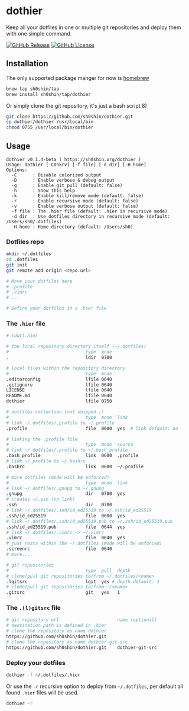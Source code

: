 # dothier
Keep all your dotfiles in one or multiple git repositories and deploy them with
one simple command.

[![GitHub Release](https://img.shields.io/github/v/release/sh0shin/dothier)](https://github.com/sh0shin/dothier/releases)
[![GitHub License](https://img.shields.io/github/license/sh0shin/dothier)](https://github.com/sh0shin/dothier/blob/master/LICENSE)

## Installation
The only supported package manger for now is [homebrew](https://brew.sh)
```sh
brew tap sh0shin/tap
brew install sh0shin/tap/dothier
```

Or simply clone the git repository, it's just a bash script 8)
```sh
git clone https://github.com/sh0shin/dothier.git
cp dothier/dothier /usr/local/bin
chmod 0755 /usr/local/bin/dothier
```

## Usage
```
dothier v0.1.4-beta ( https://sh0shin.org/dothier )
Usage: dothier [-CDhkrv] [-f file] [-d dir] [-H home]
Options:
  -C      : Disable colorized output
  -D      : Enable verbose & debug output
  -g      : Enable git pull (default: false)
  -h      : Show this help
  -k      : Enable kill/remove mode (default: false)
  -r      : Enable recursive mode (default: false)
  -v      : Enable verbose output (default: false)
  -f file : The .hier file (default: .hier in recursive mode)
  -d dir  : Use dotfiles directory in recursive mode (default: /Users/sh0/.dotfiles)
  -H home : Home directory (default: /Users/sh0)
```

### Dotfiles repo
```sh
mkdir ~/.dotfiles
cd .dotfiles
git init
git remote add origin <repo.url>

# Move your dotfiles here
# .profile
# .vimrc
# ...

# Define your dotfiles in a .hier file
```

### The `.hier` file
```sh
# (dot).hier

# the local repository directory itself (~/.dotfiles)
#                             type  mode
.                             ldir  0700

# local files within the repository directory
#                             type  mode
.editorconfig                 lfile 0640
.gitignore                    lfile 0640
LICENSE                       lfile 0640
README.md                     lfile 0640
dothier                       lfile 0750

# dotfiles collection (not shipped ;)
#                             type  mode  link
# link ~/.dotfiles/.profile to ~/.profile
.profile                      file  0600  yes  # link default: no

# linking the .profile file
#                             type  mode  source
# link ~/.dotfiles/.profile to ~/.bash_profile
.bash_profile                 link  0600  .profile
# link ~/.profile to ~/.bashrc
.bashrc                       link  0600  ~/.profile

# more dotfiles (mode will be enforced)
#                             type  mode  link
# link ~/.dotfiles/.gnupg to ~/.gnupg
.gnupg                        dir   0700  yes
# creates ~/.ssh (no link)
.ssh                          dir   0700
# link ~/.dotfiles/.ssh/id_ed25519 to ~/.ssh/id_ed25519
.ssh/id_ed25519               file  0600  yes
# link ~/.dotfiles/.ssh/id_ed25519.pub to ~/.ssh/id_ed25519.pub
.ssh/id_ed25519.pub           file  0644  yes
# link ~/.dotfiles/.vimrc -> ~/.vimrc
.vimrc                        file  0640  yes
# just rests within the ~/.dotfiles (mode will be enforced)
.screenrc                     file  0640
# more...

# git repositories
#                             type  pull  depth
# clone/pull git repositories to/from ~/.dotfiles/<name>
.lgitsrc                      lgit  yes # depth default: 1
# clone/pull git repositories to/from ~/<name>
.gitsrc                       git   yes   1
```

### The `.(l)gitsrc` file
```sh
# git repository url                      name (optional)
# destination path is defined in .hier
# clone the repository as name dothier
https://github.com/sh0shin/dothier.git
# clone the repository as name dothier-git-src
https://github.com/sh0shin/dothier.git    dothier-git-src
```

### Deploy your dotfiles
```sh
dothier -f ~/.dotfiles/.hier
```
Or use the `-r` recursive option to deploy from `~/.dotfiles`, per default all
found `.hier` files will be used.
```sh
dothier -r
```
